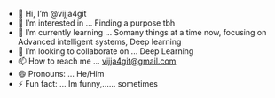 - 👋 Hi, I’m @vijja4git
- 👀 I’m interested in ... Finding a purpose tbh
- 🌱 I’m currently learning ... Somany things at a time now, focusing on Advanced intelligent systems, Deep learning
- 💞️ I’m looking to collaborate on ... Deep Learning
- 📫 How to reach me ... vijja4git@gmail.com
- 😄 Pronouns: ... He/Him
- ⚡ Fun fact: ... Im funny,...... sometimes

<!---
vijja4git/vijja4git is a ✨ special ✨ repository because its `README.md` (this file) appears on your GitHub profile.
You can click the Preview link to take a look at your changes.
--->
